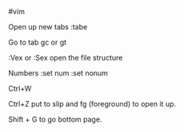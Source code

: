 #vim

Open up new tabs
:tabe

Go to tab
gc or gt

:Vex or :Sex open the file structure

Numbers
:set num
:set nonum

Ctrl+W


Ctrl+Z put to slip
and fg (foreground) to open it up.

Shift + G to go bottom page.
